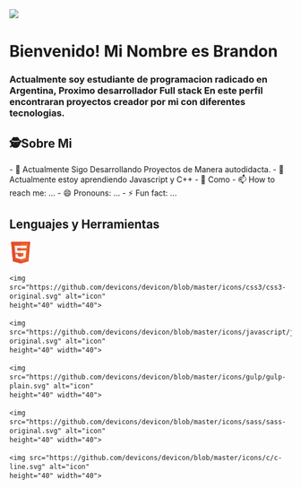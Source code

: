 <div class="contenedor" aling="center">
  <img src="https://media.giphy.com/media/zOvBKUUEERdNm/giphy.gif" width="300">
  <h1>Bienvenido! Mi Nombre es Brandon</h1>
  <h3>Actualmente soy estudiante de programacion radicado en Argentina, Proximo desarrollador Full stack
    En este perfil encontraran proyectos creador por mi con diferentes tecnologias.
  </h3>
</div>

<h2>🕵Sobre Mi</h2>
- 🔭 Actualmente Sigo Desarrollando Proyectos de Manera autodidacta.
- 🌱 Actualmente estoy aprendiendo Javascript y C++
- 💬 Como 
- 📫 How to reach me: ...
- 😄 Pronouns: ...
- ⚡ Fun fact: ...

<div aling = "left">
    <h2>Lenguajes y Herramientas</h2>
    <img src="https://github.com/devicons/devicon/blob/master/icons/html5/html5-original.svg" alt="icon" 
    height="40" width="40">

    <img src="https://github.com/devicons/devicon/blob/master/icons/css3/css3-original.svg" alt="icon" 
    height="40" width="40">

    <img src="https://github.com/devicons/devicon/blob/master/icons/javascript/javascript-original.svg" alt="icon" 
    height="40" width="40">

    <img src="https://github.com/devicons/devicon/blob/master/icons/gulp/gulp-plain.svg" alt="icon" 
    height="40" width="40">

    <img src="https://github.com/devicons/devicon/blob/master/icons/sass/sass-original.svg" alt="icon" 
    height="40" width="40">

    <img src="https://github.com/devicons/devicon/blob/master/icons/c/c-line.svg" alt="icon" 
    height="40" width="40">
</div>
